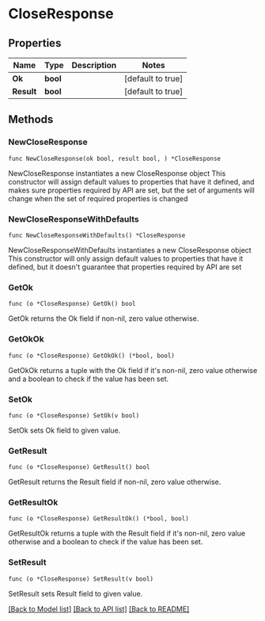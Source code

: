 # CloseResponse

## Properties

Name | Type | Description | Notes
------------ | ------------- | ------------- | -------------
**Ok** | **bool** |  | [default to true]
**Result** | **bool** |  | [default to true]

## Methods

### NewCloseResponse

`func NewCloseResponse(ok bool, result bool, ) *CloseResponse`

NewCloseResponse instantiates a new CloseResponse object
This constructor will assign default values to properties that have it defined,
and makes sure properties required by API are set, but the set of arguments
will change when the set of required properties is changed

### NewCloseResponseWithDefaults

`func NewCloseResponseWithDefaults() *CloseResponse`

NewCloseResponseWithDefaults instantiates a new CloseResponse object
This constructor will only assign default values to properties that have it defined,
but it doesn't guarantee that properties required by API are set

### GetOk

`func (o *CloseResponse) GetOk() bool`

GetOk returns the Ok field if non-nil, zero value otherwise.

### GetOkOk

`func (o *CloseResponse) GetOkOk() (*bool, bool)`

GetOkOk returns a tuple with the Ok field if it's non-nil, zero value otherwise
and a boolean to check if the value has been set.

### SetOk

`func (o *CloseResponse) SetOk(v bool)`

SetOk sets Ok field to given value.


### GetResult

`func (o *CloseResponse) GetResult() bool`

GetResult returns the Result field if non-nil, zero value otherwise.

### GetResultOk

`func (o *CloseResponse) GetResultOk() (*bool, bool)`

GetResultOk returns a tuple with the Result field if it's non-nil, zero value otherwise
and a boolean to check if the value has been set.

### SetResult

`func (o *CloseResponse) SetResult(v bool)`

SetResult sets Result field to given value.



[[Back to Model list]](../README.md#documentation-for-models) [[Back to API list]](../README.md#documentation-for-api-endpoints) [[Back to README]](../README.md)


